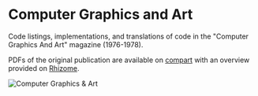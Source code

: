 # Computer Graphics and Art

Code listings, implementations, and translations of code in the "Computer Graphics And Art" magazine (1976-1978).

PDFs of the original publication are available on [compart](http://dada.compart-bremen.de/search_all/Computer%20Graphics%20and%20Art) with an overview provided on [Rhizome](http://rhizome.org/editorial/2012/sep/25/prosthetic-knowledge-picks-computer-graphics-art-1/).

![Computer Graphics & Art](http://media.rhizome.org/blog/8808/pkgif.gif)